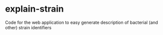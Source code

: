 # explain-strain
Code for the web application to easy generate description of bacterial (and other) strain identifiers
